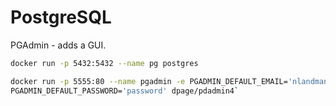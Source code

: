 # PostgreSQL 

PGAdmin - adds a GUI.

```bash
docker run -p 5432:5432 --name pg postgres

docker run -p 5555:80 --name pgadmin -e PGADMIN_DEFAULT_EMAIL='nlandman' -e \
PGADMIN_DEFAULT_PASSWORD='password' dpage/pdadmin4`
```

